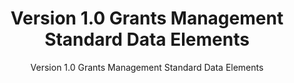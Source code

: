 ---
layout: resources-landing
title: "Version 1.0 Grants Management Standard Data Elements"
subtitle: "Version 1.0 Grants Management Standard Data Elements"
filters: federal-financial-assistance uniform-guidance:-2-cfr-200 website federal-agency
external_link: https://ussm.gsa.gov/fibf-gm/#standard_data_elements
---